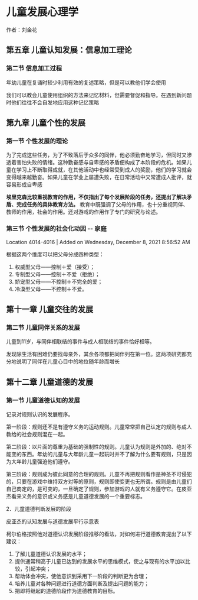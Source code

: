 # 儿童发展心理学

作者：刘金花

## 第五章 儿童认知发展：信息加工理论

### 第二节 信息加工过程

年幼儿童在复诵时较少利用有效的复述策略，但是可以教他们学会使用

我们可以教会儿童使用组织的方法来记忆材料，但需要督促和指导。在遇到新问题时他们往往不会自发地应用这种记忆策略

## 第九章 儿童个性的发展

### 第一节 个性发展的理论

为了完成这些任务，为了不致落后于众多的同伴，他必须勤奋地学习，但同时又渗透着害怕失败的情绪。这种勤奋感与自卑感的矛盾便构成了本阶段的危机。如果儿童在学习上不断取得成就，在其他活动中也经常受到成人的奖励，他们的学习就会变得越来越勤奋。如果儿童在学业上屡遭失败，在日常活动中又常遭成人批评，就容易形成自卑感

**埃里克森比较重视教育的作用，不仅指出了每个发展阶段的任务，还提出了解决矛盾、完成任务的具体教育方法。** 教育中既强调了父母的作用，也十分重视同伴、教师的作用，社会的作用。还对游戏的作用作了专门的研究与论述。

### 第三节 个性发展的社会化动因 -- 家庭

Location 4014-4016 | Added on Wednesday, December 8, 2021 8:56:52 AM

根据这两个维度可以把父母分成四种类型：

1. 权威型父母——控制＋爱（接受）；
2. 专制型父母——控制＋不爱（拒绝）；
3. 娇宠型父母——不控制＋不完全的爱；
4. 冷漠型父母——不控制＋不爱。

## 第十一章 儿童交往的发展

### 第二节 儿童同伴关系的发展

儿童到11岁，与同伴相联结的事件与成人相联结的事件恰好相等。

发现除生活有困难仍要找母亲外，其余各项都把同伴列在第一位。这两项研究都充分地说明了同伴在儿童心目中的地位随年龄而增长

## 第十二章 儿童道德的发展

### 第一节 儿童道德认知的发展

记录对规则认识的发展程序。

第一阶段：规则还不是有遵守义务的运动规则。儿童常常把自己认定的规则与成人教给的社会规则混在一起。

第二阶段：以片面的尊重为基础的强制性的规则。儿童认为规则是外加的、绝对不能变的东西。年幼的儿童与大年龄儿童一起玩时并不了解为什么要有规则，只是因为大年龄儿童强迫他们遵守。

第三阶段：规则成为彼此同意的合理的规则。儿童不再把规则看作是神圣不可侵犯的，只要在游戏中维持双方对等的原则，规则即使变更也无所谓。规则是由儿童们自己商定的，是可变的，一旦确定了规则，参加游戏的人就有义务遵守它。在皮亚杰看来义务的意识或义务感是儿童道德发展的一个重要标志。

2．儿童道德判断发展的阶段

皮亚杰的认知发展与道德发展平行示意表

柯尔伯格按照他对道德认识发展阶段推移的看法，对如何进行道德教育提出了以下建议：

1. 了解儿童道德认识发展的水平；
2. 提供通常稍高于儿童已达到的发展水平的思维模式，使之与现有的水平加以比较，引起冲突；
3. 帮助体会冲突，使他意识到采用下一阶段的判断更为合理；
4. 培养儿童对各种问题进行道德方面判断及提出问题的能力；
5. 把即将继起的道德阶段作为道德教育的目标。
